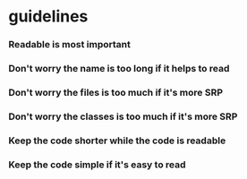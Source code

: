 guidelines
==========

### Readable is most important
### Don't worry the name is too long if it helps to read
### Don't worry the files is too much if it's more SRP
### Don't worry the classes is too much if it's more SRP
### Keep the code shorter while the code is readable
### Keep the code simple if it's easy to read
